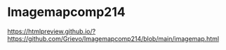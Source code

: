 # Imagemapcomp214

https://htmlpreview.github.io/?https://github.com/Grievo/Imagemapcomp214/blob/main/imagemap.html
